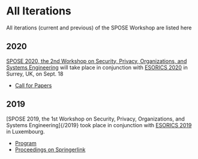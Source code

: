 # All Iterations

All iterations (current and previous) of the SPOSE Workshop are listed here

## 2020
[SPOSE 2020, the 2nd Workshop on Security, Privacy, Organizations, and Systems Engineering](https://spose-ws.github.io/) will take place in conjunction with [ESORICS 2020](https://www.surrey.ac.uk/esorics-2020) in Surrey, UK, on Sept. 18

* [Call for Papers](https://spose-ws.github.io/cfp)

## 2019

[SPOSE 2019, the 1st Workshop on Security, Privacy, Organizations, and Systems Engineering]{/2019} took place in conjunction with [ESORICS 2019](https://esorics2019.uni.lu) in Luxembourg.

* [Program](https://spose-ws.github.io/2019/prog)
* [Proceedings on Springerlink](https://www.springer.com/gp/book/9783030420475)
